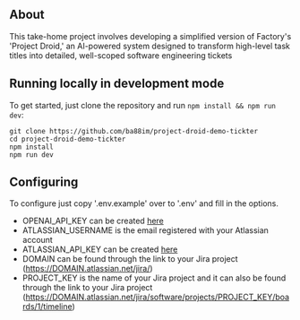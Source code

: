 ## About 

This take-home project involves developing a simplified version of Factory's 'Project Droid,' an AI-powered system designed to transform high-level task titles into detailed, well-scoped software engineering tickets

## Running locally in development mode

To get started, just clone the repository and run `npm install && npm run dev`:

    git clone https://github.com/ba88im/project-droid-demo-tickter
    cd project-droid-demo-tickter
    npm install
    npm run dev

## Configuring

To configure just copy '.env.example' over to '.env' and fill in the options.

- OPENAI_API_KEY can be created [here](https://platform.openai.com/api-keys) 
- ATLASSIAN_USERNAME is the email registered with your Atlassian account
- ATLASSIAN_API_KEY can be created [here](https://id.atlassian.com/manage-profile/security/api-tokens)
- DOMAIN can be found through the link to your Jira project (https://DOMAIN.atlassian.net/jira/)
- PROJECT_KEY is the name of your Jira project and it can also be found through the link to your Jira project (https://DOMAIN.atlassian.net/jira/software/projects/PROJECT_KEY/boards/1/timeline)
